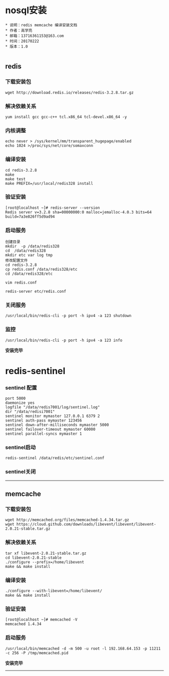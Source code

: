 # nosql安装
```
* 说明：redis memcache 编译安装文档
* 作者：高学亮
* 邮箱：13716361153@163.com
* 时间：20170222
* 版本：1.0


```


## redis
### 下载安装包
```
wget http://download.redis.io/releases/redis-3.2.8.tar.gz
```
### 解决依赖关系
```
yum install gcc gcc-c++ tcl.x86_64 tcl-devel.x86_64 -y
```

### 内核调整

```
echo never > /sys/kernel/mm/transparent_hugepage/enabled
echo 1024 >/proc/sys/net/core/somaxconn

```

### 编译安装
```
cd redis-3.2.8
make
make test
make PREFIX=/usr/local/redis328 install
```
### 验证安装
```
[root@localhost ~]# redis-server --version
Redis server v=3.2.8 sha=00000000:0 malloc=jemalloc-4.0.3 bits=64 build=7a3e826ff5d9ad94
```
### 启动服务
```
创建目录
mkdir  -p /data/redis328
cd  /data/redis328
mkdir etc var log tmp
修改配置文件
cd redis-3.2.8
cp redis.conf /data/redis328/etc
cd /data/redis328/etc

vim redis.conf

redis-server etc/redis.conf
```
### 关闭服务

```
/usr/local/bin/redis-cli -p port -h ipv4 -a 123 shutdown
```
### 监控

```
/usr/local/bin/redis-cli -p port -h ipv4 -a 123 info 

```
**安装完毕**

# redis-sentinel

### sentinel 配置
```
port 5000
daemonize yes
logfile "/data/redis7001/log/sentinel.log"
dir "/data/redisi7001"
sentinel monitor mymaster 127.0.0.1 6379 2
sentinel auth-pass mymaster 123456
sentinel down-after-milliseconds mymaster 5000
sentinel failover-timeout mymaster 60000
sentinel parallel-syncs mymaster 1
```

### sentinel启动

```
redis-sentinel /data/redis/etc/sentinel.conf
```

###  sentinel关闭



***
## memcache
### 下载安装包
```
wget http://memcached.org/files/memcached-1.4.34.tar.gz
wget https://cloud.github.com/downloads/libevent/libevent/libevent-2.0.21-stable.tar.gz
```
### 解决依赖关系
```
tar xf libevent-2.0.21-stable.tar.gz
cd libevent-2.0.21-stable
./configure --prefix=/home/libevent
make && make install
```
### 编译安装
```
./configure --with-libevent=/home/libevent/
make && make install
```
### 验证安装
```
[root@localhost ~]# memcached -V
memcached 1.4.34
```
### 启动服务
```
/usr/local/bin/memcached -d -m 500 -u root -l 192.168.64.153 -p 11211 -c 256 -P /tmp/memcached.pid
```
**安装完毕**
***